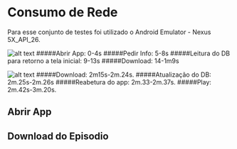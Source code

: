 # Consumo de Rede

Para esse conjunto de testes foi utilizado o Android Emulator - Nexus 5X_API_26.

![alt text](https://github.com/phrps/exercicio-podcast/tree/master/Podcast/banda_open_info_download.png)
#####Abrir App: 0-4s
#####Pedir Info: 5-8s
#####Leitura do DB para retorno a tela inicial: 9-13s
#####Download: 14-1m9s


![alt text](https://github.com/phrps/exercicio-podcast/tree/master/Podcast/banda_downloaded_noti_play.png)
#####Download: 2m15s-2m.24s.
#####Atualização do DB: 2m.25s-2m.26s
#####Reabetura do app: 2m.33-2m.37s.
#####Play: 2m.42s-3m.20s.

## Abrir App

## Download do Episodio
